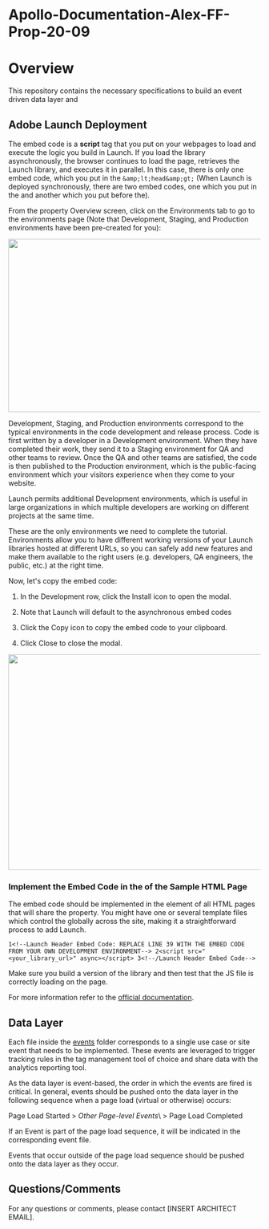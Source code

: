 # Apollo-Documentation-Alex-FF-Prop-20-09

<h1 id="overview"><strong>Overview</strong></h1>
<p>This repository contains the necessary specifications to build an event driven data layer and</p>
<h2 id="adobe-launch-deployment">Adobe Launch Deployment</h2>
<p>The embed code is a <strong>script</strong> tag that you put on your webpages to load and execute the logic you build in Launch. If you load the library asynchronously, the browser continues to load the page, retrieves the Launch library, and executes it in parallel. In this case, there is only one embed code, which you put in the&nbsp;<code>&amp;amp;lt;head&amp;amp;gt;</code> (When Launch is deployed synchronously, there are two embed codes, one which you put in the and another which you put before the).</p>
<p>From the property Overview screen, click on the Environments tab to go to the environments page (Note that Development, Staging, and Production environments have been pre-created for you):</p>
<div class="rich-media-item mediaSingleView-content-wrap image-center sc-ePZHVD kLKZTy sc-bEjcJn jjvZSm" data-layout="center" data-node-type="mediaSingle"><div class="sc-bGbJRg kUjBNf"><div class="new-file-experience-wrapper sc-eeMjtc czMCpw" data-testid="media-card-view"><div class="media-file-card-view sc-bhizqx jGLuht" data-testid="media-file-card-view" data-test-media-name="https://camo.githubusercontent.com/0e5d24c8d0f0c5d640e44c1a01fe771d7cc3ab8d9439adb1b83e644455e0aaf0/68747470733a2f2f646f63732e61646f62652e636f6d2f636f6e74656e742f64616d2f68656c702f636f72652d73657276696365732d6c6561726e2e656e2f68656c702f776562736974652d696d706c656d656e746174696f6e2f696d616765732f6c61756e63682d656e7669726f6e6d656e74732e706e67" data-test-status="complete"><img class="sc-drKuOJ eHwasM" draggable="false" src="https://camo.githubusercontent.com/0e5d24c8d0f0c5d640e44c1a01fe771d7cc3ab8d9439adb1b83e644455e0aaf0/68747470733a2f2f646f63732e61646f62652e636f6d2f636f6e74656e742f64616d2f68656c702f636f72652d73657276696365732d6c6561726e2e656e2f68656c702f776562736974652d696d706c656d656e746174696f6e2f696d616765732f6c61756e63682d656e7669726f6e6d656e74732e706e67" alt="" width="746" height="345" data-testid="media-image"></div></div></div></div>
<p>Development, Staging, and Production environments correspond to the typical environments in the code development and release process. Code is first written by a developer in a Development environment. When they have completed their work, they send it to a Staging environment for QA and other teams to review. Once the QA and other teams are satisfied, the code is then published to the Production environment, which is the public-facing environment which your visitors experience when they come to your website.</p>
<p>Launch permits additional Development environments, which is useful in large organizations in which multiple developers are working on different projects at the same time.</p>
<p>These are the only environments we need to complete the tutorial. Environments allow you to have different working versions of your Launch libraries hosted at different URLs, so you can safely add new features and make them available to the right users (e.g. developers, QA engineers, the public, etc.) at the right time.</p>
<p>Now, let's copy the embed code:</p>
<ol>
<li><p>In the Development row, click the Install icon to open the modal.</p></li>
<li><p>Note that Launch will default to the asynchronous embed codes</p></li>
<li><p>Click the Copy icon to copy the embed code to your clipboard.</p></li>
<li><p>Click Close to close the modal.</p></li>
</ol>
<!-- -->
<!-- -->
<div class="rich-media-item mediaSingleView-content-wrap image-center sc-ePZHVD kLKZTy sc-bEjcJn jjvZSm" data-layout="center" data-node-type="mediaSingle"><div class="sc-bGbJRg jSORbV"><div class="new-file-experience-wrapper sc-eeMjtc TbWkh" data-testid="media-card-view"><div class="media-file-card-view sc-bhizqx jGLuht" data-testid="media-file-card-view" data-test-media-name="https://camo.githubusercontent.com/4d57db0080c5ab4e3c43ce9975524d18bb08752ab64775708670a14fd8627b77/68747470733a2f2f646f63732e61646f62652e636f6d2f636f6e74656e742f64616d2f68656c702f636f72652d73657276696365732d6c6561726e2e656e2f68656c702f776562736974652d696d706c656d656e746174696f6e2f696d616765732f6c61756e63682d636f7079496e7374616c6c436f64652e706e67" data-test-status="complete"><img class="sc-drKuOJ eHwasM" draggable="false" src="https://camo.githubusercontent.com/4d57db0080c5ab4e3c43ce9975524d18bb08752ab64775708670a14fd8627b77/68747470733a2f2f646f63732e61646f62652e636f6d2f636f6e74656e742f64616d2f68656c702f636f72652d73657276696365732d6c6561726e2e656e2f68656c702f776562736974652d696d706c656d656e746174696f6e2f696d616765732f6c61756e63682d636f7079496e7374616c6c436f64652e706e67" alt="" width="743" height="430" data-testid="media-image"></div></div></div></div>
<h3 id="implement-the-embed-code-in-the-of-the-sample-html-page">Implement the Embed Code in the of the Sample HTML Page</h3>
<p>The embed code should be implemented in the element of all HTML pages that will share the property. You might have one or several template files which control the globally across the site, making it a straightforward process to add Launch.</p>
<div class="code-block sc-cMjzQU dEWtyV"><span class="prismjs css-1xfvm4v" data-code-lang="" data-ds--code--code-block=""><code><span class="comment linenumber react-syntax-highlighter-line-number">1</span><span class="">&lt;!--Launch Header Embed Code: REPLACE LINE 39 WITH THE EMBED CODE FROM YOUR OWN DEVELOPMENT ENVIRONMENT--&gt; </span><span class="comment linenumber react-syntax-highlighter-line-number">2</span>&lt;script src="&lt;your_library_url&gt;" async&gt;&lt;/script&gt; <span class="comment linenumber react-syntax-highlighter-line-number">3</span>&lt;!--/Launch Header Embed Code--&gt; </code></span></div>
<p>Make sure you build a version of the library and then test that the JS file is correctly loading on the page.</p>
<p>For more information refer to the&nbsp;<a href="https://docs.adobe.com/content/help/en/core-services-learn/implementing-in-websites-with-launch/configure-launch/launch.html" title="https://docs.adobe.com/content/help/en/core-services-learn/implementing-in-websites-with-launch/configure-launch/launch.html">official documentation</a>.</p>
<h2 id="data-layer">Data Layer</h2>
<p>Each file inside the&nbsp;<a href="https://github.com/searchdiscovery/mohawk-flooring-dl-spec/blob/main/events" title="https://github.com/searchdiscovery/mohawk-flooring-dl-spec/blob/main/events">events</a>&nbsp;folder corresponds to a single use case or site event that needs to be implemented. These events are leveraged to trigger tracking rules in the tag management tool of choice and share data with the analytics reporting tool.</p>
<p>As the data layer is event-based, the order in which the events are fired is critical. In general, events should be pushed onto the data layer in the following sequence when a page load (virtual or otherwise) occurs:</p>
<p>Page Load Started &gt; <em>Other Page-level Events</em>\ &gt; Page Load Completed</p>
<p>If an Event is part of the page load sequence, it will be indicated in the corresponding event file.</p>
<p>Events that occur outside of the page load sequence should be pushed onto the data layer as they occur.</p>
<h2 id="questionscomments">Questions/Comments</h2>
<p>For any questions or comments, please contact&nbsp;[INSERT ARCHITECT EMAIL].</p>
